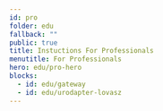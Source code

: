 ```yaml
---
id: pro
folder: edu
fallback: ""
public: true
title: Instuctions For Professionals
menutitle: For Professionals
hero: edu/pro-hero
blocks:
  - id: edu/gateway
  - id: edu/urodapter-lovasz
---
```

